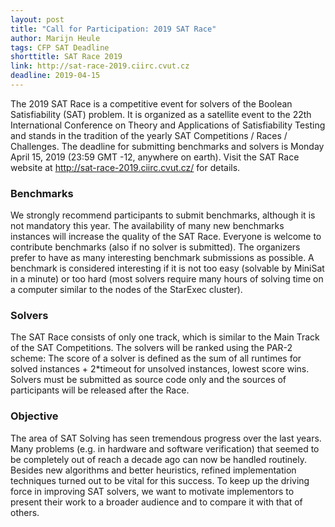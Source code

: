```yaml
---
layout: post
title: "Call for Participation: 2019 SAT Race"
author: Marijn Heule
tags: CFP SAT Deadline
shorttitle: SAT Race 2019
link: http://sat-race-2019.ciirc.cvut.cz
deadline: 2019-04-15
---
```


The 2019 SAT Race is a competitive event for solvers of the Boolean
Satisfiability (SAT) problem. It is organized as a satellite event to
the 22th International Conference on Theory and Applications of
Satisfiability Testing and stands in the tradition of the yearly SAT
Competitions / Races / Challenges.  The deadline for submitting
benchmarks and solvers is Monday April 15, 2019 (23:59 GMT -12,
anywhere on earth). Visit the SAT Race website at
http://sat-race-2019.ciirc.cvut.cz/ for details.

### Benchmarks

We strongly recommend participants to submit benchmarks, although it
is not mandatory this year. The availability of many new benchmarks
instances will increase the quality of the SAT Race. Everyone is
welcome to contribute benchmarks (also if no solver is submitted). The
organizers prefer to have as many interesting benchmark submissions as
possible. A benchmark is considered interesting if it is not too easy
(solvable by MiniSat in a minute) or too hard (most solvers require
many hours of solving time on a computer similar to the nodes of the
StarExec cluster).

### Solvers

The SAT Race consists of only one track, which is similar to the Main
Track of the SAT Competitions. The solvers will be ranked using the
PAR-2 scheme: The score of a solver is defined as the sum of all
runtimes for solved instances + 2*timeout for unsolved instances,
lowest score wins. Solvers must be submitted as source code only and
the sources of participants will be released after the Race.

### Objective

The area of SAT Solving has seen tremendous progress over the last
years. Many problems (e.g. in hardware and software verification) that
seemed to be completely out of reach a decade ago can now be handled
routinely. Besides new algorithms and better heuristics, refined
implementation techniques turned out to be vital for this success. To
keep up the driving force in improving SAT solvers, we want to
motivate implementors to present their work to a broader audience and
to compare it with that of others.
